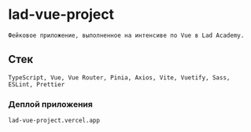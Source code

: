 # lad-vue-project

    Фейковое приложение, выполненное на интенсиве по Vue в Lad Academy.

## Стек

    TypeScript, Vue, Vue Router, Pinia, Axios, Vite, Vuetify, Sass, ESLint, Prettier

### Деплой приложения

    lad-vue-project.vercel.app
